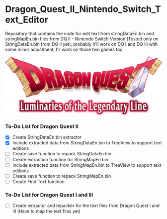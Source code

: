 # Dragon_Quest_II_Nintendo_Switch_Text_Editor
Repository that contains the code for edit text from stringDataEn.bin and stringMapEn.bin files from DQ II - Nintendo Switch Version (Tested only on StringDataEn.bin from DQ II yet), probably it'll work on DQ I and DQ III with some minor adjustment, I'll work on those two games too

![Title](https://github.com/MrVtR/Dragon_Quest_II_Nintendo_Switch_Text_Editor/blob/main/images/title_1.png)
![Subtitle](https://github.com/MrVtR/Dragon_Quest_II_Nintendo_Switch_Text_Editor/blob/main/images/subtitle1_en.png)

### To-Do List for Dragon Quest II
- [x] Create StringDataEn.bin extractor
- [x] Include extracted data from StringDataEn.bin to TreeView to support text editions
- [ ] Create save function to repack StringDataEn.bin
- [ ] Create extraction function for StringMapEn.bin
- [ ] Include extracted data from StringMapEn.bin to TreeView to support text editions
- [ ] Create save function to repack StringMapEn.bin
- [ ] Create Find Text function

### To-Do List for Dragon Quest I and III
- [ ] Create extractor and repacker for the text files from Dragon Quest I and III (Have to map the text files yet)
